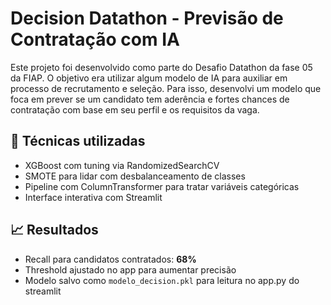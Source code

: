 # Decision Datathon - Previsão de Contratação com IA

Este projeto foi desenvolvido como parte do Desafio Datathon da fase 05 da FIAP. O objetivo era utilizar algum modelo de IA para auxiliar em processo de recrutamento e seleção. 
Para isso, desenvolvi um modelo que foca em prever se um candidato tem aderência e fortes chances de contratação com base em seu perfil e os requisitos da vaga.

## 🧠 Técnicas utilizadas

- XGBoost com tuning via RandomizedSearchCV
- SMOTE para lidar com desbalanceamento de classes
- Pipeline com ColumnTransformer para tratar variáveis categóricas
- Interface interativa com Streamlit

## 📈 Resultados

- Recall para candidatos contratados: **68%**
- Threshold ajustado no app para aumentar precisão
- Modelo salvo como `modelo_decision.pkl` para leitura no app.py do streamlit
